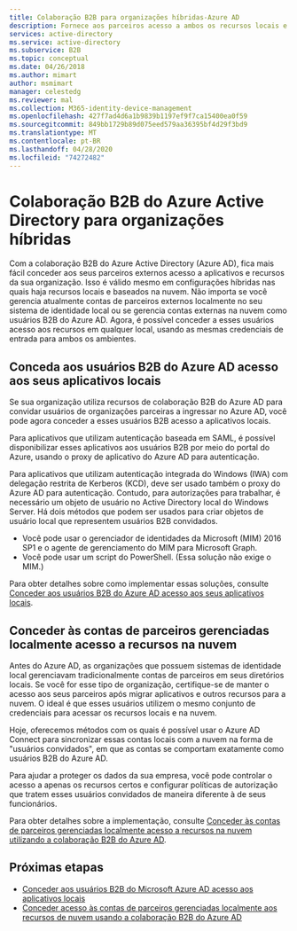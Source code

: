```yaml
---
title: Colaboração B2B para organizações híbridas-Azure AD
description: Fornece aos parceiros acesso a ambos os recursos locais e na nuvem com a colaboração B2B do Azure AD.
services: active-directory
ms.service: active-directory
ms.subservice: B2B
ms.topic: conceptual
ms.date: 04/26/2018
ms.author: mimart
author: msmimart
manager: celestedg
ms.reviewer: mal
ms.collection: M365-identity-device-management
ms.openlocfilehash: 427f7ad4d6a1b9839b1197ef9f7ca15400ea0f59
ms.sourcegitcommit: 849bb1729b89d075eed579aa36395bf4d29f3bd9
ms.translationtype: MT
ms.contentlocale: pt-BR
ms.lasthandoff: 04/28/2020
ms.locfileid: "74272482"
---
```

# <a name="azure-active-directory-b2b-collaboration-for-hybrid-organizations"></a>Colaboração B2B do Azure Active Directory para organizações híbridas

Com a colaboração B2B do Azure Active Directory (Azure AD), fica mais fácil conceder aos seus parceiros externos acesso a aplicativos e recursos da sua organização. Isso é válido mesmo em configurações híbridas nas quais haja recursos locais e baseados na nuvem. Não importa se você gerencia atualmente contas de parceiros externos localmente no seu sistema de identidade local ou se gerencia contas externas na nuvem como usuários B2B do Azure AD. Agora, é possível conceder a esses usuários acesso aos recursos em qualquer local, usando as mesmas credenciais de entrada para ambos os ambientes.

## <a name="grant-b2b-users-in-azure-ad-access-to-your-on-premises-apps"></a>Conceda aos usuários B2B do Azure AD acesso aos seus aplicativos locais

Se sua organização utiliza recursos de colaboração B2B do Azure AD para convidar usuários de organizações parceiras a ingressar no Azure AD, você pode agora conceder a esses usuários B2B acesso a aplicativos locais.

Para aplicativos que utilizam autenticação baseada em SAML, é possível disponibilizar esses aplicativos aos usuários B2B por meio do portal do Azure, usando o proxy de aplicativo do Azure AD para autenticação.

Para aplicativos que utilizam autenticação integrada do Windows (IWA) com delegação restrita de Kerberos (KCD), deve ser usado também o proxy do Azure AD para autenticação. Contudo, para autorizações para trabalhar, é necessário um objeto de usuário no Active Directory local do Windows Server. Há dois métodos que podem ser usados para criar objetos de usuário local que representem usuários B2B convidados.

- Você pode usar o gerenciador de identidades da Microsoft (MIM) 2016 SP1 e o agente de gerenciamento do MIM para Microsoft Graph.
- Você pode usar um script do PowerShell. (Essa solução não exige o MIM.)

Para obter detalhes sobre como implementar essas soluções, consulte [Conceder aos usuários B2B do Azure AD acesso aos seus aplicativos locais](hybrid-cloud-to-on-premises.md).

## <a name="grant-locally-managed-partner-accounts-access-to-cloud-resources"></a>Conceder às contas de parceiros gerenciadas localmente acesso a recursos na nuvem

Antes do Azure AD, as organizações que possuem sistemas de identidade local gerenciavam tradicionalmente contas de parceiros em seus diretórios locais. Se você for esse tipo de organização, certifique-se de manter o acesso aos seus parceiros após migrar aplicativos e outros recursos para a nuvem. O ideal é que esses usuários utilizem o mesmo conjunto de credenciais para acessar os recursos locais e na nuvem. 

Hoje, oferecemos métodos com os quais é possível usar o Azure AD Connect para sincronizar essas contas locais com a nuvem na forma de "usuários convidados", em que as contas se comportam exatamente como usuários B2B do Azure AD.

Para ajudar a proteger os dados da sua empresa, você pode controlar o acesso a apenas os recursos certos e configurar políticas de autorização que tratem esses usuários convidados de maneira diferente à de seus funcionários.

Para obter detalhes sobre a implementação, consulte [Conceder às contas de parceiros gerenciadas localmente acesso a recursos na nuvem utilizando a colaboração B2B do Azure AD](hybrid-on-premises-to-cloud.md).
 
## <a name="next-steps"></a>Próximas etapas

- [Conceder aos usuários B2B do Microsoft Azure AD acesso aos aplicativos locais](hybrid-cloud-to-on-premises.md)
- [Conceder acesso às contas de parceiros gerenciadas localmente aos recursos de nuvem usando a colaboração B2B do Azure AD](hybrid-on-premises-to-cloud.md)



